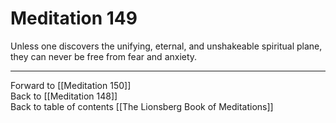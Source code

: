 # Meditation 149

Unless one discovers the unifying, eternal, and unshakeable spiritual plane, they can never be free from fear and anxiety. 

___

Forward to [[Meditation 150]]  
Back to [[Meditation 148]]  
Back to table of contents [[The Lionsberg Book of Meditations]]  
